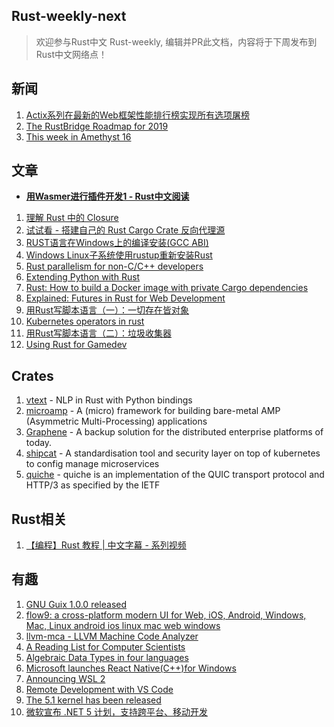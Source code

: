 ## Rust-weekly-next

> 欢迎参与Rust中文 Rust-weekly, 编辑并PR此文档，内容将于下周发布到Rust中文网络点！

## 新闻

1. [Actix系列在最新的Web框架性能排行榜实现所有选项屠榜](https://www.techempower.com/benchmarks/#section=test&runid=021dbe49-bcc4-4ea5-8475-50e9ed8e572f&hw=ph&test=fortune)
2. [The RustBridge Roadmap for 2019](https://p.veb.cool/phame/live/1/post/1/the_rustbridge_roadmap_for_2019/)
3. [This week in Amethyst 16](https://amethyst.rs/blog/twia-16/)


## 文章

- [**用Wasmer进行插件开发1 - Rust中文阅读**](https://rustlang-cn.org/read/05/wasmer-plugin-pt-1.html)
1. [理解 Rust 中的 Closure](https://zhuanlan.zhihu.com/p/64417628)
2. [试试看 - 搭建自己的 Rust Cargo Crate 反向代理源](https://zhuanlan.zhihu.com/p/64253975)
3. [RUST语言在Windows上的编译安装(GCC ABI)](https://www.jianshu.com/p/a6e3b9ffa9d9)
4. [Windows Linux子系统使用rustup重新安装Rust](https://my.oschina.net/yushulx/blog/3043452)
5. [Rust parallelism for non-C/C++ developers](https://medium.com/nearprotocol/rust-parallelism-for-non-c-c-developers-ec23f48b7e56)
6. [Extending Python with Rust](https://medium.com/@p_chhetri/extending-python-with-rust-84e9299d34c1)
7. [Rust: How to build a Docker image with private Cargo dependencies](https://medium.com/@c_ameron/rust-how-to-build-a-docker-image-with-private-cargo-dependencies-ab91c25c4301)
8. [Explained: Futures in Rust for Web Development](https://dev.to/gruberb/explained-rust-futures-for-web-development-a10)
9. [用Rust写脚本语言（一）：一切存在皆对象](https://zhuanlan.zhihu.com/p/64638093)
10. [Kubernetes operators in rust](https://clux.github.io/probes/post/2019-04-29-rust-on-kubernetes/)
11. [用Rust写脚本语言（二）：垃圾收集器](https://zhuanlan.zhihu.com/p/64670554)
12. [Using Rust for Gamedev](https://medium.com/@michelotti.matthew/using-rust-for-gamedev-2f60b0e4cc5c)

## Crates

1. [vtext](https://github.com/rth/vtext) - NLP in Rust with Python bindings
2. [microamp](https://github.com/japaric/microamp) - 
A (micro) framework for building bare-metal AMP (Asymmetric Multi-Processing) applications
3. [Graphene](https://github.com/Toure/Graphene) - 
A backup solution for the distributed enterprise platforms of today.
4. [shipcat](https://github.com/Babylonpartners/shipcat) - A standardisation tool and security layer on top of kubernetes to config manage microservices
5. [quiche](https://github.com/cloudflare/quiche) - quiche is an implementation of the QUIC transport protocol and HTTP/3 as specified by the IETF



## Rust相关

1. [【编程】Rust 教程 | 中文字幕 - 系列视频](https://space.bilibili.com/331415319?spm_id_from=333.788.b_765f7570696e666f.2)


## 有趣

1. [GNU Guix 1.0.0 released](https://www.gnu.org/software/guix/blog/2019/gnu-guix-1.0.0-released/)
2. [flow9: a cross-platform modern UI for Web, iOS, Android, Windows, Mac, Linux android ios linux mac web windows](https://flow9.org/)
3. [llvm-mca - LLVM Machine Code Analyzer](https://llvm.org/docs/CommandGuide/llvm-mca.html)
4. [A Reading List for Computer Scientists](http://john.regehr.org/reading_list/)
5. [Algebraic Data Types in four languages](https://link.medium.com/Lu8B7iyMqW)
6. [Microsoft launches React Native(C++)for Windows](https://techcrunch.com/2019/05/06/microsoft-launches-react-native-for-windows/amp/?__twitter_impression=true)
7. [Announcing WSL 2](https://devblogs.microsoft.com/commandline/announcing-wsl-2/)
8. [Remote Development with VS Code](https://code.visualstudio.com/blogs/2019/05/02/remote-development)
9. [The 5.1 kernel has been released](https://www.solidot.org/story?sid=60502&utm_source=tuicool&utm_medium=referral)
10. [微软宣布 .NET 5 计划，支持跨平台、移动开发](https://www.oschina.net/news/106482/dotnet-5-plan?utm_source=tuicool&utm_medium=referral)

